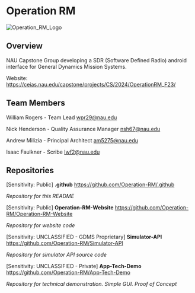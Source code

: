 # Operation RM

![Operation_RM_Logo](https://github.com/Operation-RM/.github/assets/35905481/e2076775-6e8d-41a3-b704-8c43c48fe9c9)

## Overview
NAU Capstone Group developing a SDR (Software Defined Radio) android interface for General Dynamics Mission Systems.

Website: https://ceias.nau.edu/capstone/projects/CS/2024/OperationRM_F23/

## Team Members

William Rogers - Team Lead
wpr29@nau.edu

Nick Henderson - Quality Assurance Manager
nsh67@nau.edu

Andrew Milizia - Principal Architect
am5275@nau.edu

Isaac Faulkner - Scribe
Iwf2@nau.edu

## Repositories
[Sensitivity: Public]
**.github**
https://github.com/Operation-RM/.github

*Repository for this README*

[Sensitivity: Public]
**Operation-RM-Website**
https://github.com/Operation-RM/Operation-RM-Website

*Repository for website code*

[Sensitivity: UNCLASSIFIED - GDMS Proprietary]
**Simulator-API**
https://github.com/Operation-RM/Simulator-API

*Repository for simulator API source code*

[Sensitivity: UNCLASSIFIED - Private]
**App-Tech-Demo**
https://github.com/Operation-RM/App-Tech-Demo

*Repository for technical demonstration. Simple GUI. Proof of Concept*
